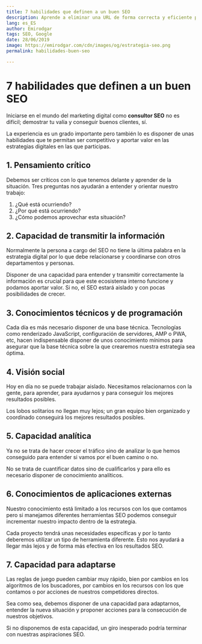 ```yaml
---
title: 7 habilidades que definen a un buen SEO
description: Aprende a eliminar una URL de forma correcta y eficiente para que no vuelva a aparecer en Google
lang: es_ES
author: Emirodgar
tags: SEO, Google
date: 28/06/2019
image: https://emirodgar.com/cdn/images/og/estrategia-seo.png
permalink: habilidades-buen-seo

---
```



# 7 habilidades que definen a un buen SEO

Iniciarse en el mundo del marketing digital como **consultor SEO** no es difícil; demostrar tu valía y conseguir buenos clientes, sí.

La experiencia es un grado importante pero también lo es disponer de unas habilidades que te permitan ser competitivo y aportar valor en las estrategias digitales en las que participas.

## 1. Pensamiento crítico

Debemos ser críticos con lo que tenemos delante y aprender de la situación. Tres preguntas nos ayudarán a entender y orientar nuestro trabajo: 

 1. ¿Qué está ocurriendo?
 2. ¿Por qué está ocurriendo?
 3. ¿Cómo podemos aprovechar esta situación?

## 2. Capacidad de transmitir la información

Normalmente la persona a cargo del SEO no tiene la última palabra en la estrategia digital por lo que debe relacionarse y coordinarse con otros departamentos y personas.

Disponer de una capacidad para entender y transmitir correctamente la información es crucial para que este ecosistema interno funcione y podamos aportar valor. Si no, el SEO estará aislado y con pocas posibilidades de crecer.

## 3. Conocimientos técnicos y de programación

Cada día es más necesario disponer de una base técnica. Tecnologías como renderizado JavaScript, configuración de servidores, AMP o PWA, etc, hacen indispensable disponer de unos conocimiento mínimos para asegurar que la base técnica sobre la que crearemos nuestra estrategia sea óptima.

## 4. Visión social

Hoy en día no se puede trabajar aislado. Necesitamos relacionarnos con la gente, para aprender, para ayudarnos y para conseguir los mejores resultados posibles.

Los lobos solitarios no llegan muy lejos; un gran equipo bien organizado y coordinado conseguirá los mejores resultados posibles.

## 5. Capacidad analítica

Ya no se trata de hacer crecer el tráfico sino de analizar lo que hemos conseguido para entender si vamos por el buen camino o no.

No se trata de cuantificar datos sino de cualificarlos y para ello es necesario disponer de conocimiento analíticos.

## 6. Conocimientos de aplicaciones externas

Nuestro conocimiento está limitado a los recursos con los que contamos pero si manejamos diferentes herramientas SEO podemos conseguir incrementar nuestro impacto dentro de la estrategia.

Cada proyecto tendrá unas necesidades específicas y por lo tanto deberemos utilizar un tipo de herramienta diferente. Esto nos ayudará a llegar más lejos y de forma más efectiva en los resultados SEO.

## 7. Capacidad para adaptarse

Las reglas de juego pueden cambiar muy rápido, bien por cambios en los algoritmos de los buscadores, por cambios en los recursos con los que contamos o por acciones de nuestros competidores directos.

Sea como sea, debemos disponer de una capacidad para adaptarnos, entender la nueva situación y proponer acciones para la consecución de nuestros objetivos.

Si no disponemos de esta capacidad, un giro inesperado podría terminar con nuestras aspiraciones SEO.
<!--stackedit_data:
eyJoaXN0b3J5IjpbMTA4NjMyODgxXX0=
-->
